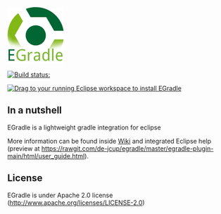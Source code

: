 ![EGradle](https://github.com/de-jcup/egradle/blob/master/egradle-plugin-main/html/images/egradle-banner_128x128.png?raw=true)

[![Build status:](https://travis-ci.org/de-jcup/egradle.svg?branch=master)](https://travis-ci.org/de-jcup/egradle)

<a href="http://marketplace.eclipse.org/marketplace-client-intro?mpc_install=3071167" class="drag" title="Drag to your running Eclipse workspace to install EGradle"><img class="img-responsive" src="https://marketplace.eclipse.org/sites/all/themes/solstice/public/images/marketplace/btn-install.png" alt="Drag to your running Eclipse workspace to install EGradle" /></a>


## In a nutshell
EGradle is a lightweight gradle integration for eclipse

More information can be found inside [Wiki](https://github.com/de-jcup/egradle/wiki)
and integrated Eclipse help (preview at https://rawgit.com/de-jcup/egradle/master/egradle-plugin-main/html/user_guide.html).


## License
EGradle is under Apache 2.0 license (http://www.apache.org/licenses/LICENSE-2.0)



